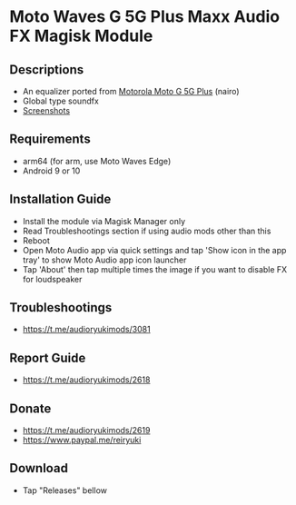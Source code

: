 # Moto Waves G 5G Plus Maxx Audio FX Magisk Module

## Descriptions
- An equalizer ported from [Motorola Moto G 5G Plus](https://git.rip/dumps/motorola/nairo) (nairo)
- Global type soundfx
- [Screenshots](https://reiryuki.blogspot.com/2020/09/motorola-waves-maxx-audio-fx-magisk.html?m=1)

## Requirements
- arm64 (for arm, use Moto Waves Edge)
- Android 9 or 10

## Installation Guide
- Install the module via Magisk Manager only
- Read Troubleshootings section if using audio mods other than this
- Reboot
- Open Moto Audio app via quick settings and tap 'Show icon in the app tray' to show Moto Audio app icon launcher
- Tap 'About' then tap multiple times the image if you want to disable FX for loudspeaker

## Troubleshootings
- https://t.me/audioryukimods/3081

## Report Guide
- https://t.me/audioryukimods/2618

## Donate
- https://t.me/audioryukimods/2619
- https://www.paypal.me/reiryuki

## Download
- Tap "Releases" bellow
